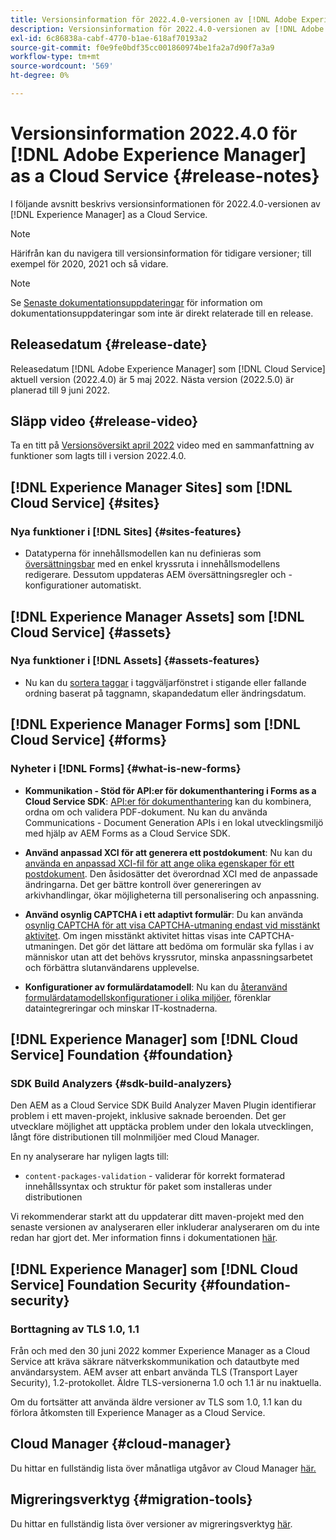 ```yaml
---
title: Versionsinformation för 2022.4.0-versionen av [!DNL Adobe Experience Manager] as a Cloud Service.
description: Versionsinformation för 2022.4.0-versionen av [!DNL Adobe Experience Manager] as a Cloud Service.
exl-id: 6c86838a-cabf-4770-b1ae-618af70193a2
source-git-commit: f0e9fe0bdf35cc001860974be1fa2a7d90f7a3a9
workflow-type: tm+mt
source-wordcount: '569'
ht-degree: 0%

---
```


# Versionsinformation 2022.4.0 för [!DNL Adobe Experience Manager] as a Cloud Service {#release-notes}

I följande avsnitt beskrivs versionsinformationen för 2022.4.0-versionen av [!DNL Experience Manager] as a Cloud Service.

>[!NOTE]
>
>Härifrån kan du navigera till versionsinformation för tidigare versioner; till exempel för 2020, 2021 och så vidare.

>[!NOTE]
>
>Se [Senaste dokumentationsuppdateringar](https://experienceleague.adobe.com/docs/experience-manager-release-information/aem-release-updates/doc-updates/documentation-updates.html) för information om dokumentationsuppdateringar som inte är direkt relaterade till en release.

## Releasedatum {#release-date}

Releasedatum [!DNL Adobe Experience Manager] som [!DNL Cloud Service] aktuell version (2022.4.0) är 5 maj 2022.
Nästa version (2022.5.0) är planerad till 9 juni 2022.

## Släpp video {#release-video}

Ta en titt på [Versionsöversikt april 2022](https://video.tv.adobe.com/v/342612?quality=12) video med en sammanfattning av funktioner som lagts till i version 2022.4.0.

## [!DNL Experience Manager Sites] som [!DNL Cloud Service] {#sites}

### Nya funktioner i [!DNL Sites] {#sites-features}

* Datatyperna för innehållsmodellen kan nu definieras som [översättningsbar](/help/assets/content-fragments/content-fragments-models.md#properties) med en enkel kryssruta i innehållsmodellens redigerare. Dessutom uppdateras AEM översättningsregler och -konfigurationer automatiskt.

## [!DNL Experience Manager Assets] som [!DNL Cloud Service] {#assets}

### Nya funktioner i [!DNL Assets] {#assets-features}

* Nu kan du [sortera taggar](/help/assets/organize-assets.md#use-tags-to-organize-assets) i taggväljarfönstret i stigande eller fallande ordning baserat på taggnamn, skapandedatum eller ändringsdatum.


## [!DNL Experience Manager Forms] som [!DNL Cloud Service] {#forms}

### Nyheter i [!DNL Forms] {#what-is-new-forms}

* **Kommunikation - Stöd för API:er för dokumenthantering i Forms as a Cloud Service SDK**: [API:er för dokumenthantering](/help/forms/aem-forms-cloud-service-communications.md) kan du kombinera, ordna om och validera PDF-dokument. Nu kan du använda Communications - Document Generation APIs i en lokal utvecklingsmiljö med hjälp av AEM Forms as a Cloud Service SDK.

* **Använd anpassad XCI för att generera ett postdokument**: Nu kan du [använda en anpassad XCI-fil för att ange olika egenskaper för ett postdokument](/help/forms/generate-document-of-record-for-non-xfa-based-adaptive-forms.md#use-a-custom-xci-file). Den åsidosätter det överordnad XCI med de anpassade ändringarna. Det ger bättre kontroll över genereringen av arkivhandlingar, ökar möjligheterna till personalisering och anpassning.

* **Använd osynlig CAPTCHA i ett adaptivt formulär**: Du kan använda [osynlig CAPTCHA för att visa CAPTCHA-utmaning endast vid misstänkt aktivitet](/help/forms/captcha-adaptive-forms.md). Om ingen misstänkt aktivitet hittas visas inte CAPTCHA-utmaningen. Det gör det lättare att bedöma om formulär ska fyllas i av människor utan att det behövs kryssrutor, minska anpassningsarbetet och förbättra slutanvändarens upplevelse.

* **Konfigurationer av formulärdatamodell**: Nu kan du [återanvänd formulärdatamodellskonfigurationer i olika miljöer](/help/forms/create-form-data-models.md#runmode-specific-context-aware-config), förenklar dataintegreringar och minskar IT-kostnaderna.


## [!DNL Experience Manager] som [!DNL Cloud Service] Foundation {#foundation}

### SDK Build Analyzers {#sdk-build-analyzers}

Den AEM as a Cloud Service SDK Build Analyzer Maven Plugin identifierar problem i ett maven-projekt, inklusive saknade beroenden. Det ger utvecklare möjlighet att upptäcka problem under den lokala utvecklingen, långt före distributionen till molnmiljöer med Cloud Manager.

En ny analyserare har nyligen lagts till:

* `content-packages-validation` - validerar för korrekt formaterad innehållssyntax och struktur för paket som installeras under distributionen

Vi rekommenderar starkt att du uppdaterar ditt maven-projekt med den senaste versionen av analyseraren eller inkluderar analyseraren om du inte redan har gjort det. Mer information finns i dokumentationen [här](https://experienceleague.adobe.com/docs/experience-manager-core-components/using/developing/archetype/build-analyzer-maven-plugin.html).

## [!DNL Experience Manager] som [!DNL Cloud Service] Foundation Security {#foundation-security}

### Borttagning av TLS 1.0, 1.1

Från och med den 30 juni 2022 kommer Experience Manager as a Cloud Service att kräva säkrare nätverkskommunikation och datautbyte med användarsystem. AEM avser att enbart använda TLS (Transport Layer Security), 1.2-protokollet. Äldre TLS-versionerna 1.0 och 1.1 är nu inaktuella.

Om du fortsätter att använda äldre versioner av TLS som 1.0, 1.1 kan du förlora åtkomsten till Experience Manager as a Cloud Service.

## Cloud Manager {#cloud-manager}

Du hittar en fullständig lista över månatliga utgåvor av Cloud Manager [här.](/help/implementing/cloud-manager/release-notes/current.md)

## Migreringsverktyg {#migration-tools}

Du hittar en fullständig lista över versioner av migreringsverktyg [här](/help/journey-migration/release-notes/release-notes-migration-tools-current.md).
